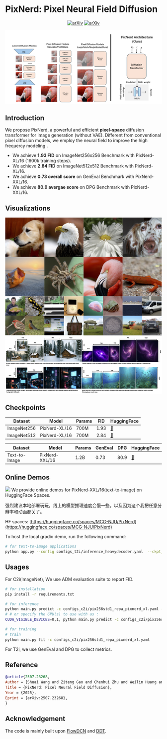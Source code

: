 # PixNerd: Pixel Neural Field Diffusion
<div style="text-align: center;">
  <a href="http://arxiv.org/abs/2507.23268"><img src="https://img.shields.io/badge/arXiv-2507.23268-b31b1b.svg" alt="arXiv"></a>
    <a href="https://huggingface.co/spaces/MCG-NJU/PixNerd"><img src="https://img.shields.io/badge/%F0%9F%A4%97%20Hugging%20Face-Online_Demo-green" alt="arXiv"></a>  
</div>

![](./figs/arch.png)

## Introduction
We propose PixNerd, a powerful and efficient **pixel-space** diffusion transformer for image generation (without VAE). Different from conventional pixel diffusion models, we employ the neural field to improve the high frequercy modeling .

* We achieve **1.93 FID** on ImageNet256x256 Benchmark with PixNerd-XL/16 (1600k training steps).
* We achieve **2.84 FID** on ImageNet512x512 Benchmark with PixNerd-XL/16.
* We achieve **0.73 overall score** on GenEval Benchmark with PixNerd-XXL/16.
* We achieve **80.9 avergae score** on DPG Benchmark with PixNerd-XXL/16.

## Visualizations
![](./figs/pixelnerd_teaser.png)
![](./figs/pixnerd_multires.png)
## Checkpoints

| Dataset       | Model         | Params | FID   | HuggingFace                           |
|---------------|---------------|--------|-------|---------------------------------------|
| ImageNet256   | PixNerd-XL/16 | 700M   | 1.93  | [🤗](https://huggingface.co/MCG-NJU/PixNerd-XL-P16-C2I) |
| ImageNet512   | PixNerd-XL/16 | 700M   | 2.84  | [🤗](https://huggingface.co/MCG-NJU/PixNerd-XL-P16-C2I) |

| Dataset       | Model         | Params | GenEval | DPG  | HuggingFace                                              |
|---------------|---------------|--------|------|------|----------------------------------------------------------|
| Text-to-Image | PixNerd-XXL/16| 1.2B | 0.73 | 80.9 | [🤗](https://huggingface.co/MCG-NJU/PixNerd-XXL-P16-T2I) |
## Online Demos
![](./figs/demo.png)
We provide online demos for PixNerd-XXL/16(text-to-image) on HuggingFace Spaces.

强烈建议本地部署玩玩，线上的模型推理速度会慢一些。以及因为这个我把任意分辨率和动画都关了。

HF spaces: [https://huggingface.co/spaces/MCG-NJU/PixNerd](https://huggingface.co/spaces/MCG-NJU/PixNerd)

To host the local gradio demo, run the following command:
```bash
# for text-to-image applications
python app.py --config configs_t2i/inference_heavydecoder.yaml  --ckpt_path=XXX.ckpt
```

## Usages
For C2i(ImageNet), We use ADM evaluation suite to report FID.
```bash
# for installation
pip install -r requirements.txt
```

```bash
# for inference
python main.py predict -c configs_c2i/pix256std1_repa_pixnerd_xl.yaml --ckpt_path=XXX.ckpt
# # or specify the GPU(s) to use with as :
CUDA_VISIBLE_DEVICES=0,1, python main.py predict -c configs_c2i/pix256std1_repa_pixnerd_xl.yaml --ckpt_path=XXX.ckpt
```

```bash
# for training
# train
python main.py fit -c configs_c2i/pix256std1_repa_pixnerd_xl.yaml
```
For T2i, we use GenEval and DPG to collect metrics.

## Reference
```bibtex
@article{2507.23268,
Author = {Shuai Wang and Ziteng Gao and Chenhui Zhu and Weilin Huang and Limin Wang},
Title = {PixNerd: Pixel Neural Field Diffusion},
Year = {2025},
Eprint = {arXiv:2507.23268},
}
```

## Acknowledgement
The code is mainly built upon [FlowDCN](https://github.com/MCG-NJU/FlowDCN) and [DDT](https://github.com/MCG-NJU/DDT).
